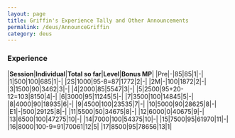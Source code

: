 ```yaml
---
layout: page
title: Griffin's Experience Tally and Other Announcements
permalink: /deus/AnnounceGriffin
category: deus
---
```

### Experience

|__Session__|__Individual__|__Total so far__|__Level__|__Bonus MP__|
|Pre|-|85|85|1|-|
|1|500|100|685|1|-|
|2S|1000|95-8=87|1772|2|-|
|2M|-|100|1872|2|-|
|3|1500|90|3462|3|-|
|4|2000|85|5547|3|-|
|5|2500|95+20-12=103|8150|4|-|
|6|3000|95|11245|5|-|
|7|3500|100|14845|5|-|
|8|4000|90|18935|6|-|
|9|4500|100|23535|7|-|
|10|5000|90|28625|8|-|
|E1|-|500|29125|8|-|
|11|5500|50|34675|8|-|
|12|6000|0|40675|9|-|
|13|6500|100|47275|10|-|
|14|7000|100|54375|10|-|
|15|7500|95|61970|11|-|
|16|8000|100-9=91|70061|12|5|
|17|8500|95|78656|13|1|
